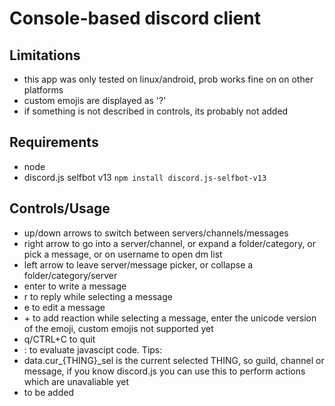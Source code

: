 # Console-based discord client

## Limitations
 - this app was only tested on linux/android, prob works fine on on other platforms
 - custom emojis are displayed as '?'
 - if something is not described in controls, its probably not added

## Requirements
 - node
 - discord.js selfbot v13
   `npm install discord.js-selfbot-v13`
## Controls/Usage
 - up/down arrows to switch between servers/channels/messages
 - right arrow to go into a server/channel, or expand a folder/category, or pick a message, or on username to open dm list
 - left arrow to leave server/message picker, or collapse a folder/category/server
 - enter to write a message
 - r to reply while selecting a message
 - e to edit a message
 - \+ to add reaction while selecting a message,
   enter the unicode version of the emoji, custom emojis not supported yet
 - q/CTRL+C to quit
 - : to evaluate javascipt code. Tips:
  - data.cur\_{THING}\_sel is the current selected THING, so guild, channel or message, if you know discord.js you can use this to perform actions which are unavaliable yet
  - to be added
